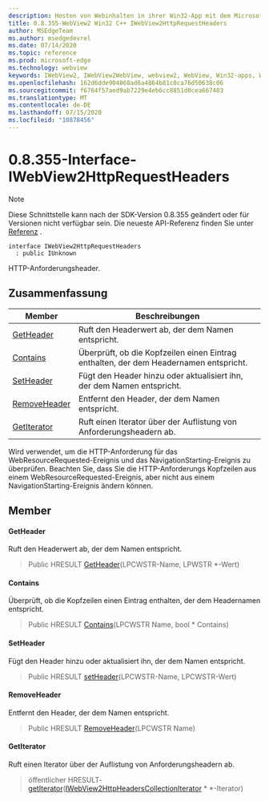 ```yaml
---
description: Hosten von Webinhalten in ihrer Win32-App mit dem Microsoft Edge WebView2-Steuerelement
title: 0.8.355-WebView2 Win32 C++ IWebView2HttpRequestHeaders
author: MSEdgeTeam
ms.author: msedgedevrel
ms.date: 07/14/2020
ms.topic: reference
ms.prod: microsoft-edge
ms.technology: webview
keywords: IWebView2, IWebView2WebView, webview2, WebView, Win32-apps, Win32, Edge
ms.openlocfilehash: 162d6dde904868ad6a4864b81c0ca76d50638c06
ms.sourcegitcommit: f6764f57aed9ab7229e4eb6cc8851d0cea667403
ms.translationtype: MT
ms.contentlocale: de-DE
ms.lasthandoff: 07/15/2020
ms.locfileid: "10878456"
---
```

# 0.8.355-Interface-IWebView2HttpRequestHeaders 

> [!NOTE]
> Diese Schnittstelle kann nach der SDK-Version 0.8.355 geändert oder für Versionen nicht verfügbar sein. Die neueste API-Referenz finden Sie unter [Referenz](../../../webview2-api-reference.md) .

```
interface IWebView2HttpRequestHeaders
  : public IUnknown
```

HTTP-Anforderungsheader.

## Zusammenfassung

 Member                        | Beschreibungen
--------------------------------|---------------------------------------------
[GetHeader](#getheader) | Ruft den Headerwert ab, der dem Namen entspricht.
[Contains](#contains) | Überprüft, ob die Kopfzeilen einen Eintrag enthalten, der dem Headernamen entspricht.
[SetHeader](#setheader) | Fügt den Header hinzu oder aktualisiert ihn, der dem Namen entspricht.
[RemoveHeader](#removeheader) | Entfernt den Header, der dem Namen entspricht.
[GetIterator](#getiterator) | Ruft einen Iterator über der Auflistung von Anforderungsheadern ab.

Wird verwendet, um die HTTP-Anforderung für das WebResourceRequested-Ereignis und das NavigationStarting-Ereignis zu überprüfen. Beachten Sie, dass Sie die HTTP-Anforderungs Kopfzeilen aus einem WebResourceRequested-Ereignis, aber nicht aus einem NavigationStarting-Ereignis ändern können.

## Member

#### GetHeader 

Ruft den Headerwert ab, der dem Namen entspricht.

> Public HRESULT [GetHeader](#getheader)(LPCWSTR-Name, LPWSTR *-Wert)

#### Contains 

Überprüft, ob die Kopfzeilen einen Eintrag enthalten, der dem Headernamen entspricht.

> Public HRESULT [Contains](#contains)(LPCWSTR Name, bool * Contains)

#### SetHeader 

Fügt den Header hinzu oder aktualisiert ihn, der dem Namen entspricht.

> Public HRESULT [setHeader](#setheader)(LPCWSTR-Name, LPCWSTR-Wert)

#### RemoveHeader 

Entfernt den Header, der dem Namen entspricht.

> Public HRESULT [RemoveHeader](#removeheader)(LPCWSTR Name)

#### GetIterator 

Ruft einen Iterator über der Auflistung von Anforderungsheadern ab.

> öffentlicher HRESULT- [getIterator](#getiterator)([IWebView2HttpHeadersCollectionIterator](IWebView2HttpHeadersCollectionIterator.md) * *-Iterator)

